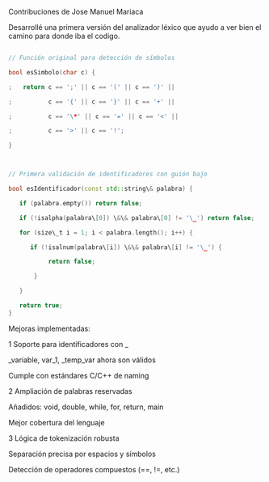 Contribuciones de Jose Manuel Mariaca



Desarrollé una primera versión del analizador léxico que ayudo a ver bien el camino para donde iba el codigo.


```cpp

// Función original para detección de símbolos

bool esSimbolo(char c) {

;   return c == ';' || c == '(' || c == ')' || 

;          c == '{' || c == '}' || c == '+' || 

;          c == '\*' || c == '=' || c == '<' || 

;          c == '>' || c == '!';

}



// Primera validación de identificadores con guión bajo

bool esIdentificador(const std::string\& palabra) {

   if (palabra.empty()) return false;

   if (!isalpha(palabra\[0]) \&\& palabra\[0] != '\_') return false;

   for (size\_t i = 1; i < palabra.length(); i++) {

      if (!isalnum(palabra\[i]) \&\& palabra\[i] != '\_') {

           return false;

       }

   }

   return true;
}

```

Mejoras implementadas:



1 Soporte para identificadores con \_



\_variable, var\_1, \_temp\_var ahora son válidos



Cumple con estándares C/C++ de naming



2 Ampliación de palabras reservadas



Añadidos: void, double, while, for, return, main



Mejor cobertura del lenguaje



3 Lógica de tokenización robusta



Separación precisa por espacios y símbolos



Detección de operadores compuestos (==, !=, etc.)









